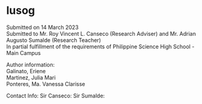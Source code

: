 # lusog



Submitted on 14 March 2023  
Submitted to Mr. Roy Vincent L. Canseco (Research Adviser) and Mr. Adrian Augusto Sumalde (Research Teacher)  
In partial fulfillment of the requirements of Philippine Science High School - Main Campus  
  
  
  
Author information:  
Galinato, Eriene  
Martinez, Julia Mari  
Ponteres, Ma. Vanessa Clarisse  

Contact Info:
Sir Canseco: <email>
Sir Sumalde: <email>
